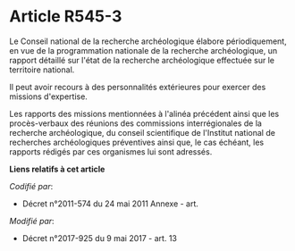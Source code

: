 # Article R545-3

Le Conseil national de la recherche archéologique élabore périodiquement, en vue de la programmation nationale de la
recherche archéologique, un rapport détaillé sur l'état de la recherche archéologique effectuée sur le territoire national.

Il peut avoir recours à des personnalités extérieures pour exercer des missions d'expertise.

Les rapports des missions mentionnées à l'alinéa précédent ainsi que les procès-verbaux des réunions des commissions
interrégionales de la recherche archéologique, du conseil scientifique de l'Institut national de recherches archéologiques
préventives ainsi que, le cas échéant, les rapports rédigés par ces organismes lui sont adressés.

**Liens relatifs à cet article**

_Codifié par_:

  - Décret n°2011-574 du 24 mai 2011 Annexe - art.

_Modifié par_:

  - Décret n°2017-925 du 9 mai 2017 - art. 13

